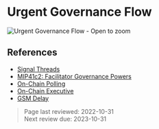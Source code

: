 # Urgent Governance Flow

![Urgent Governance Flow - Open to zoom](../images/urgent-governance-flowchart.png)

## References

* [Signal Threads](off-chain-governance.md#forum-signal-threads)
* [MIP41c2: Facilitator Governance Powers](https://mips.makerdao.com/mips/details/MIP41#MIP41c2)
* [On-Chain Polling](on-chain-governance.md#governance-polls)
* [On-Chain Executive](on-chain-governance.md#executive-votes)
* [GSM Delay](../parameter-index/core/param-gsm-pause-delay.md)

>Page last reviewed: 2022-10-31    
>Next review due: 2023-10-31  